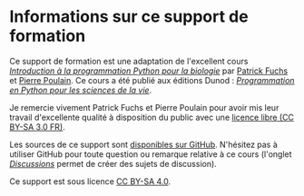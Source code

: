 # Informations sur ce support de formation

Ce support de formation est une adaptation de l'excellent cours [*Introduction à la programmation Python pour la biologie*](https://python.sdv.univ-paris-diderot.fr/) par [Patrick Fuchs](https://www.dsimb.inserm.fr/~fuchs/) et [Pierre Poulain](https://twitter.com/pierrepo). Ce cours a été publié aux éditions Dunod&nbsp;: [*Programmation en Python pour les sciences de la vie*](https://www.dunod.com/sciences-techniques/programmation-en-python-pour-sciences-vie).

Je remercie vivement Patrick Fuchs et Pierre Poulain pour avoir mis leur travail d'excellente qualité à disposition du public avec une [licence libre (CC BY-SA 3.0 FR)](https://creativecommons.org/licenses/by-sa/3.0/fr/).

Les sources de ce support sont [disponibles sur GitHub](https://github.com/mlambda/langage-python). N'hésitez pas à utiliser GitHub pour toute question ou remarque relative à ce cours (l'onglet [*Discussions*](https://github.com/mlambda/langage-python/discussions) permet de créer des sujets de discussion).

Ce support est sous licence [CC BY-SA 4.0](https://creativecommons.org/licenses/by-sa/4.0/deed.fr).
